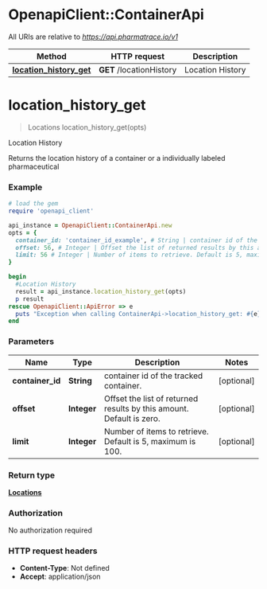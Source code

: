# OpenapiClient::ContainerApi

All URIs are relative to *https://api.pharmatrace.io/v1*

Method | HTTP request | Description
------------- | ------------- | -------------
[**location_history_get**](ContainerApi.md#location_history_get) | **GET** /locationHistory | Location History


# **location_history_get**
> Locations location_history_get(opts)

Location History

Returns the location history of a container or a individually labeled pharmaceutical

### Example
```ruby
# load the gem
require 'openapi_client'

api_instance = OpenapiClient::ContainerApi.new
opts = {
  container_id: 'container_id_example', # String | container id of the tracked container.
  offset: 56, # Integer | Offset the list of returned results by this amount. Default is zero.
  limit: 56 # Integer | Number of items to retrieve. Default is 5, maximum is 100.
}

begin
  #Location History
  result = api_instance.location_history_get(opts)
  p result
rescue OpenapiClient::ApiError => e
  puts "Exception when calling ContainerApi->location_history_get: #{e}"
end
```

### Parameters

Name | Type | Description  | Notes
------------- | ------------- | ------------- | -------------
 **container_id** | **String**| container id of the tracked container. | [optional] 
 **offset** | **Integer**| Offset the list of returned results by this amount. Default is zero. | [optional] 
 **limit** | **Integer**| Number of items to retrieve. Default is 5, maximum is 100. | [optional] 

### Return type

[**Locations**](Locations.md)

### Authorization

No authorization required

### HTTP request headers

 - **Content-Type**: Not defined
 - **Accept**: application/json



